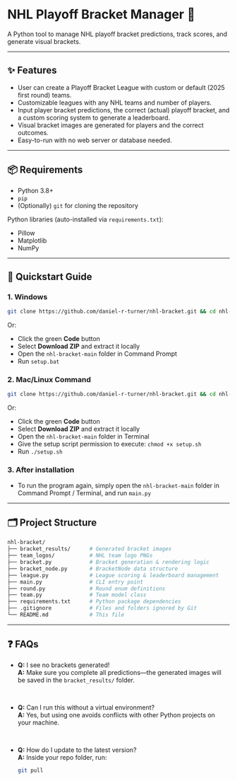 # NHL Playoff Bracket Manager 🏒

A Python tool to manage NHL playoff bracket predictions, track scores, and generate visual brackets.

---

## ✨ Features
- User can create a Playoff Bracket League with custom or default (2025 first round) teams.
- Customizable leagues with any NHL teams and number of players.
- Input player bracket predictions, the correct (actual) playoff bracket, and a custom scoring system to generate a leaderboard.
- Visual bracket images are generated for players and the correct outcomes.  
- Easy-to-run with no web server or database needed.

---

## 📦 Requirements

- Python 3.8+  
- `pip`  
- (Optionally) `git` for cloning the repository  

Python libraries (auto-installed via `requirements.txt`):  
- Pillow  
- Matplotlib  
- NumPy

---

## 🚀 Quickstart Guide

### 1. Windows
```bash
git clone https://github.com/daniel-r-turner/nhl-bracket.git && cd nhl-bracket && setup.bat
```
Or:
- Click the green **Code** button
- Select **Download ZIP** and extract it locally
- Open the `nhl-bracket-main` folder in Command Prompt
- Run `setup.bat`

### 2. Mac/Linux Command
```bash
git clone https://github.com/daniel-r-turner/nhl-bracket.git && cd nhl-bracket && chmod +x setup.sh && ./setup.sh
```
Or:
- Click the green **Code** button
- Select **Download ZIP** and extract it locally
- Open the `nhl-bracket-main` folder in Terminal
- Give the setup script permission to execute: `chmod +x setup.sh`
- Run `./setup.sh`

### 3. After installation
- To run the program again, simply open the `nhl-bracket-main` folder in Command Prompt / Terminal, and run `main.py`

---

## 🗂 Project Structure
```graphql
nhl-bracket/
├── bracket_results/      # Generated bracket images
├── team_logos/           # NHL team logo PNGs
├── bracket.py            # Bracket generation & rendering logic
├── bracket_node.py       # BracketNode data structure
├── league.py             # League scoring & leaderboard management
├── main.py               # CLI entry point
├── round.py              # Round enum definitions
├── team.py               # Team model class
├── requirements.txt      # Python package dependencies
├── .gitignore            # Files and folders ignored by Git
└── README.md             # This file
```

---

## ❓ FAQs

- **Q:** I see no brackets generated!  
  **A:** Make sure you complete all predictions—the generated images will be saved in the `bracket_results/` folder.

<br>

- **Q:** Can I run this without a virtual environment?  
  **A:** Yes, but using one avoids conflicts with other Python projects on your machine.

<br>

- **Q:** How do I update to the latest version?  
  **A:** Inside your repo folder, run:
  ```bash
  git pull
  ```
